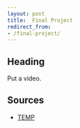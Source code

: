 ```yaml
---
layout: post
title:  Final Project
redirect_from:
- /final-project/
---
```


## Heading

Put a video.

## Sources

- [TEMP](https://www.google.com)
